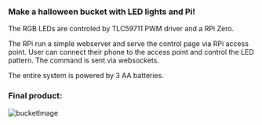 ### Make a halloween bucket with LED lights and Pi!

The RGB LEDs are controled by TLC59711 PWM driver and a RPi Zero. 

The RPi run a simple webserver and serve the control page via RPi access point. User can connect their phone to the access point and control the LED pattern. The command is sent via websockets.

The entire system is powered by 3 AA batteries.

### Final product:

![bucketImage](/images/bucket.gif)